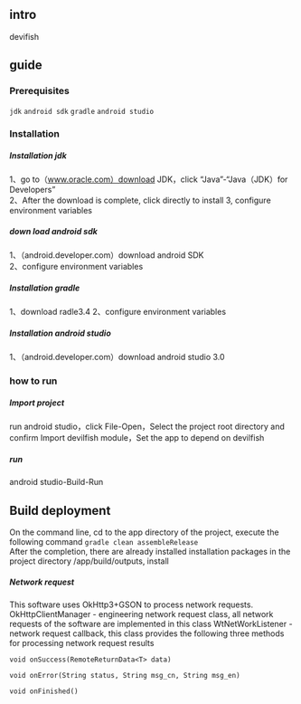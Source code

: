 ## intro
devifish

## guide
### Prerequisites

```jdk``` ```android sdk``` ```gradle``` ```android studio```   

### Installation    
##### Installation jdk   
1、go to（www.oracle.com）download JDK，click “Java”-“Java（JDK）for Developers”   
2、After the download is complete, click directly to install
3, configure environment variables  
##### down load android sdk   
1、（android.developer.com）download android SDK   
2、configure environment variables
##### Installation gradle   
1、download radle3.4 
2、configure environment variables
##### Installation android studio   
1、（android.developer.com）download android studio 3.0   
  
### how to run
##### Import project 
run android studio，click File-Open，Select the project root directory and confirm 
Import devilfish module，Set the app to depend on devilfish
##### run 
android studio-Build-Run   
## Build deployment   
On the command line, cd to the app directory of the project, execute the following command
```gradle clean assembleRelease```    
After the completion, there are already installed installation packages in the project directory /app/build/outputs,  install 
##### Network request
This software uses OkHttp3+GSON to process network requests.
OkHttpClientManager - engineering network request class, all network requests of the software are implemented in this class
WtNetWorkListener - network request callback, this class provides the following three methods for processing network request results  

```void onSuccess(RemoteReturnData<T> data)```   

```void onError(String status, String msg_cn, String msg_en)```   
   
```void onFinished()```

